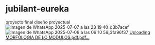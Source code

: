 # jubilant-eureka
proyecto final diseño proyectual
![Imagen de WhatsApp 2025-07-07 a las 23 19 40_d3b7acef](https://github.com/user-attachments/assets/283e31d2-5463-472a-92e7-22723c11726b)
![Imagen de WhatsApp 2025-07-08 a las 09 10 56_3fa96f37](https://github.com/user-attachments/assets/833384ff-1400-486f-ad6d-13323d4d6ab3)
[Uploading MORFOLOGIA DE LO MODULOS.pdf.pdf…]()
